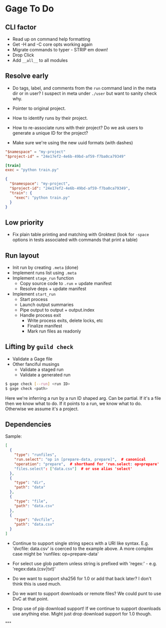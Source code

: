 # Gage To Do

## CLI factor

- Read up on command help formatting
- Get -H and -C core opts working again
- Migrate commands to typer - STRIP em down!
- Drop Click
- Add `__all__` to all modules

## Resolve early

- Do tags, label, and comments from the `run` command land in the meta
  dir or in user? I suspect in meta under `./user` but want to sanity
  check why.

- Pointer to original project.

- How to identify runs by their project.

- How to re-associate runs with their project? Do we ask users to
  generate a unique ID for the project?

- Make sure we're using the new uuid formats (with dashes)


``` toml
"$namespace" = "my-project"
"$project-id" = "24e17ef2-4e6b-49bd-af59-f7ba0ca79349"

[train]
exec = "python train.py"
```

``` json
{
  "$namespace": "my-project",
  "$project-id": "24e17ef2-4e6b-49bd-af59-f7ba0ca79349",
  "train": {
    "exec": "python train.py"
  }
}
```

## Low priority

- Fix plain table printing and matching with Groktest (look for `-space`
  options in tests associated with commands that print a table)

## Run layout

- Init run by creating `.meta` (done)
- Implement runs list using `.meta`
- Implement `stage_run` function
  - Copy source code to `.run` + update manifest
  - Resolve deps + update manifest
- Implement `start_run`
  - Start process
  - Launch output summaries
  - Pipe output to output + output.index
  - Handle process exit
    - Write process exits, delete locks, etc
    - Finalize manifest
    - Mark run files as readonly

## Lifting by `guild check`

- Validate a Gage file
- Other fanciful musings
  - Validate a staged run
  - Validate a generated run

``` bash
$ gage check [--run] <run ID>
$ gage check <path>
```

Here we're inferring a run by a run ID shaped arg. Can be partial. If
it's a file then we know what to do. If it points to a run, we know what
to do. Otherwise we assume it's a project.

## Dependencies

Sample:

```json
[
  {
    "type": "runfiles",
    "run.select": "op in [prepare-data, prepare]",  # canonical
    "operation": "prepare",  # shorthand for 'run.select: op=prepare'
    "files.select": ["data.csv"]  # or use alias 'select'
  },
  {
    "type": "dir",
    "path": "data"
  },
  {
    "type": "file",
    "path": "data.csv"
  },
  {
    "type": "dvcfile",
    "path": "data.csv"
  }
]
```

- Continue to support single string specs with a URI like syntax. E.g.
  'dvcfile: data.csv' is coerced to the example above. A more complex
  case might be 'runfiles: op=prepare-data'

- For select use glob pattern unless string is prefixed with 'regex:' -
  e.g. 'regex:data\.(csv|txt)'

- Do we want to support sha256 for 1.0 or add that back later? I don't
  think this is used much.

- Do we want to support downloads or remote files? We could punt to use
  DvC at that point.

- Drop use of pip download support! If we continue to support downloads
  use anything else. Might just drop download support for 1.0 though.

"""
